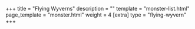 +++
title = "Flying Wyverns"
description = ""
template = "monster-list.html"
page_template = "monster.html"
weight = 4
[extra]
type = "flying-wyvern"
+++
